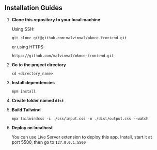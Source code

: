 ## Installation Guides

1. **Clone this repository to your local machine**

    Using SSH:

    `git clone git@github.com:malvinval/okoce-frontend.git`

    or using HTTPS:

    `https://github.com/malvinval/okoce-frontend.git`

2. **Go to the project directory**

    `cd <directory_name>`

3. **Install dependencies**

    `npm install`

4. **Create folder named `dist`**

5. **Build Tailwind**

    `npx tailwindcss -i ./css/input.css -o ./dist/output.css --watch`

6. **Deploy on localhost**

    You can use Live Server extension to deploy this app.
    Install, start it at port 5500, then go to `127.0.0.1:5500`